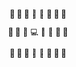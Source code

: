 <p align="center">🎄 🎄 🎄 🎄 🎄 🎄 🎄 🎄</p>
<p align="center">🎄 🎄 🎄 💻 🐅 🎄 🎄 🎄</p>
<p align="center">🎄 🎄 🎄 🎄 🎄 🎄 🎄 🎄</p>

<!--
**panoplied/panoplied** is a ✨ _special_ ✨ repository because its `README.md` (this file) appears on your GitHub profile.

Here are some ideas to get you started:

- 🔭 I’m currently working on ...
- 🌱 I’m currently learning ...
- 👯 I’m looking to collaborate on ...
- 🤔 I’m looking for help with ...
- 💬 Ask me about ...
- 📫 How to reach me: ...
- 😄 Pronouns: ...
- ⚡ Fun fact: ...
-->

